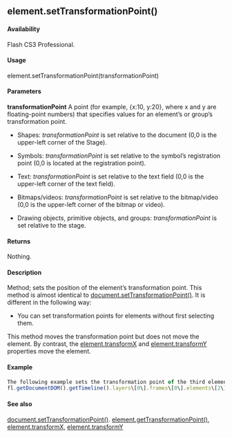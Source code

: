 ## element.setTransformationPoint()

#### Availability

Flash CS3 Professional.

#### Usage

element.setTransformationPoint(transformationPoint)

#### Parameters

**transformationPoint** A point (for example, {x:10, y:20}, where x and y are floating-point numbers) that specifies values for an element’s or group’s transformation point.

-   Shapes: *transformationPoint* is set relative to the document (0,0 is the upper-left corner of the Stage).

-   Symbols: *transformationPoint* is set relative to the symbol’s registration point (0,0 is located at the registration point).

-   Text: *transformationPoint* is set relative to the text field (0,0 is the upper-left corner of the text field).

-   Bitmaps/videos: *transformationPoint* is set relative to the bitmap/video (0,0 is the upper-left corner of the bitmap or video).

-   Drawing objects, primitive objects, and groups: *transformationPoint* is set relative to the stage.

#### Returns

Nothing.

#### Description

Method; sets the position of the element’s transformation point.
This method is almost identical to [document.setTransformationPoint()](#!AdobeDocs/developers-animatesdk-docs/master/Document_object/docu9939.md). It is different in the following way:

-   You can set transformation points for elements without first selecting them.

This method moves the transformation point but does not move the element. By contrast, the
[element.transformX](#!AdobeDocs/developers-animatesdk-docs/master/Element_object/elemen23.md) and [element.transformY](#!AdobeDocs/developers-animatesdk-docs/master/Element_object/elemen24.md) properties move the element.

#### Example

```javascript
The following example sets the transformation point of the third element on the Stage to 100, 200:
fl.getDocumentDOM().getTimeline().layers\[0\].frames\[0\].elements\[2\].setTransformationPoint({x: 100, y:200});

```
#### See also

[document.setTransformationPoint()](#!AdobeDocs/developers-animatesdk-docs/master/Document_object/docu9939.md). [element.getTransformationPoint()](#!AdobeDocs/developers-animatesdk-docs/master/Element_object/element4.md), [element.transformX](#!AdobeDocs/developers-animatesdk-docs/master/Element_object/elemen23.md), [element.transformY](#!AdobeDocs/developers-animatesdk-docs/master/Element_object/elemen24.md)
